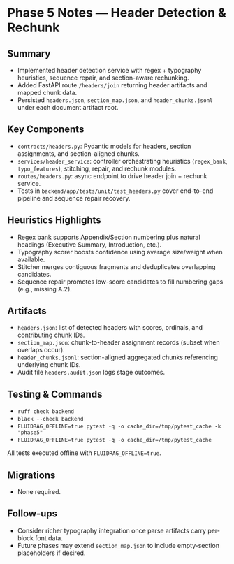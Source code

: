 # Phase 5 Notes — Header Detection & Rechunk

## Summary
- Implemented header detection service with regex + typography heuristics, sequence repair, and section-aware rechunking.
- Added FastAPI route `/headers/join` returning header artifacts and mapped chunk data.
- Persisted `headers.json`, `section_map.json`, and `header_chunks.jsonl` under each document artifact root.

## Key Components
- `contracts/headers.py`: Pydantic models for headers, section assignments, and section-aligned chunks.
- `services/header_service`: controller orchestrating heuristics (`regex_bank`, `typo_features`), stitching, repair, and rechunk modules.
- `routes/headers.py`: async endpoint to drive header join + rechunk service.
- Tests in `backend/app/tests/unit/test_headers.py` cover end-to-end pipeline and sequence repair recovery.

## Heuristics Highlights
- Regex bank supports Appendix/Section numbering plus natural headings (Executive Summary, Introduction, etc.).
- Typography scorer boosts confidence using average size/weight when available.
- Stitcher merges contiguous fragments and deduplicates overlapping candidates.
- Sequence repair promotes low-score candidates to fill numbering gaps (e.g., missing A.2).

## Artifacts
- `headers.json`: list of detected headers with scores, ordinals, and contributing chunk IDs.
- `section_map.json`: chunk-to-header assignment records (subset when overlaps occur).
- `header_chunks.jsonl`: section-aligned aggregated chunks referencing underlying chunk IDs.
- Audit file `headers.audit.json` logs stage outcomes.

## Testing & Commands
- `ruff check backend`
- `black --check backend`
- `FLUIDRAG_OFFLINE=true pytest -q -o cache_dir=/tmp/pytest_cache -k "phase5"`
- `FLUIDRAG_OFFLINE=true pytest -q -o cache_dir=/tmp/pytest_cache`

All tests executed offline with `FLUIDRAG_OFFLINE=true`.

## Migrations
- None required.

## Follow-ups
- Consider richer typography integration once parse artifacts carry per-block font data.
- Future phases may extend `section_map.json` to include empty-section placeholders if desired.
